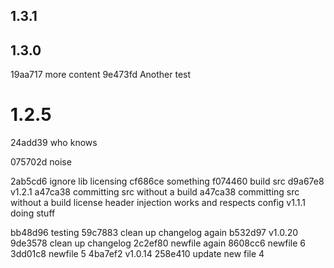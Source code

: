1.3.1
-----

1.3.0
-----
19aa717 more content
9e473fd Another test

1.2.5
=====
24add39 who knows

075702d noise

2ab5cd6 ignore lib licensing
cf686ce something
f074460 build src
d9a67e8 v1.2.1
a47ca38 committing src without a build
a47ca38 committing src without a build
license header injection works and respects config
v1.1.1
doing stuff

bb48d96 testing
59c7883 clean up changelog again
b532d97 v1.0.20
9de3578 clean up changelog
2c2ef80 newfile again
8608cc6 newfile 6
3dd01c8 newfile 5
4ba7ef2 v1.0.14
258e410 update new file 4
